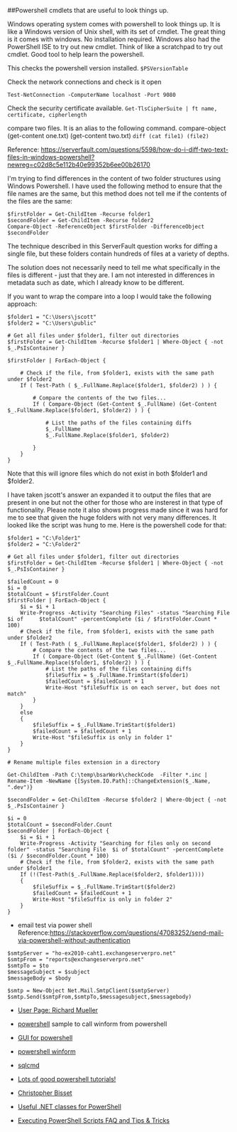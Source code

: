 ##Powershell cmdlets that are useful to look things up.

Windows operating system comes with powershell to look things up.  It is like a Windows version of Unix shell, with its set of cmdlet. 
The great thing is it comes with windows.  No installation required.
Windows also had the PowerShell ISE to try out new cmdlet.  Think of like a scratchpad to try out cmdlet. Good tool to help learn the powershell.


This checks the powershell version installed.
```$PSVersionTable```

Check the network connections and check is it open
```
Test-NetConnection -ComputerName localhost -Port 9080
```

Check the security certificate available.
```Get-TlsCipherSuite | ft name, certificate, cipherlength```


compare two files.  It is an alias to the following command. compare-object (get-content one.txt) (get-content two.txt)
```diff (cat file1) (file2)```

Reference: https://serverfault.com/questions/5598/how-do-i-diff-two-text-files-in-windows-powershell?newreg=c02d8c5e112b40e99352b6ee00b26170


I'm trying to find differences in the content of two folder structures using Windows Powershell. I have used the following method to ensure that the file names are the same, but this method does not tell me if the contents of the files are the same:


```
$firstFolder = Get-ChildItem -Recurse folder1
$secondFolder = Get-ChildItem -Recurse folder2
Compare-Object -ReferenceObject $firstFolder -DifferenceObject $secondFolder
```
The technique described in this ServerFault question works for diffing a single file, but these folders contain hundreds of files at a variety of depths.

The solution does not necessarily need to tell me what specifically in the files is different - just that they are. I am not interested in differences in metadata such as date, which I already know to be different.


If you want to wrap the compare into a loop I would take the following approach:
```
$folder1 = "C:\Users\jscott"
$folder2 = "C:\Users\public"

# Get all files under $folder1, filter out directories
$firstFolder = Get-ChildItem -Recurse $folder1 | Where-Object { -not $_.PsIsContainer }

$firstFolder | ForEach-Object {

    # Check if the file, from $folder1, exists with the same path under $folder2
    If ( Test-Path ( $_.FullName.Replace($folder1, $folder2) ) ) {

        # Compare the contents of the two files...
        If ( Compare-Object (Get-Content $_.FullName) (Get-Content $_.FullName.Replace($folder1, $folder2) ) ) {

            # List the paths of the files containing diffs
            $_.FullName
            $_.FullName.Replace($folder1, $folder2)

        }
    }   
}
```
Note that this will ignore files which do not exist in both $folder1 and $folder2.

I have taken jscott's answer an expanded it to output the files that are present in one but not the other for those who are insterest in that type of functionality. Please note it also shows progress made since it was hard for me to see that given the huge folders with not very many differences. It looked like the script was hung to me. Here is the 
powershell code for that:

```
$folder1 = "C:\Folder1"
$folder2 = "C:\Folder2"

# Get all files under $folder1, filter out directories
$firstFolder = Get-ChildItem -Recurse $folder1 | Where-Object { -not $_.PsIsContainer }

$failedCount = 0
$i = 0
$totalCount = $firstFolder.Count
$firstFolder | ForEach-Object {
    $i = $i + 1
    Write-Progress -Activity "Searching Files" -status "Searching File  $i of     $totalCount" -percentComplete ($i / $firstFolder.Count * 100)
    # Check if the file, from $folder1, exists with the same path under $folder2
    If ( Test-Path ( $_.FullName.Replace($folder1, $folder2) ) ) {
        # Compare the contents of the two files...
        If ( Compare-Object (Get-Content $_.FullName) (Get-Content $_.FullName.Replace($folder1, $folder2) ) ) {
            # List the paths of the files containing diffs
            $fileSuffix = $_.FullName.TrimStart($folder1)
            $failedCount = $failedCount + 1
            Write-Host "$fileSuffix is on each server, but does not match"
        }
    }
    else
    {
        $fileSuffix = $_.FullName.TrimStart($folder1)
        $failedCount = $failedCount + 1
        Write-Host "$fileSuffix is only in folder 1"
    }
}

# Rename multiple files extension in a directory

Get-ChildItem -Path C:\temp\bsarWork\checkCode  -Filter *.inc | Rename-Item -NewName {[System.IO.Path]::ChangeExtension($_.Name, ".dev")}

$secondFolder = Get-ChildItem -Recurse $folder2 | Where-Object { -not $_.PsIsContainer }

$i = 0
$totalCount = $secondFolder.Count
$secondFolder | ForEach-Object {
    $i = $i + 1
    Write-Progress -Activity "Searching for files only on second folder" -status "Searching File  $i of $totalCount" -percentComplete ($i / $secondFolder.Count * 100)
    # Check if the file, from $folder2, exists with the same path under $folder1
    If (!(Test-Path($_.FullName.Replace($folder2, $folder1))))
    {
        $fileSuffix = $_.FullName.TrimStart($folder2)
        $failedCount = $failedCount + 1
        Write-Host "$fileSuffix is only in folder 2"
    }
}
```


* email test via power shell Reference:https://stackoverflow.com/questions/47083252/send-mail-via-powershell-without-authentication
```
$smtpServer = "ho-ex2010-caht1.exchangeserverpro.net"
$smtpFrom = "reports@exchangeserverpro.net"
$smtpTo = $to
$messageSubject = $subject
$messageBody = $body

$smtp = New-Object Net.Mail.SmtpClient($smtpServer)
$smtp.Send($smtpFrom,$smtpTo,$messagesubject,$messagebody)
```


* [User Page: Richard Mueller
](https://social.technet.microsoft.com/wiki/contents/articles/31616.user-page-richard-mueller.aspx)

* [powershell](https://gallery.technet.microsoft.com/PowerShell-Script-to-b7c247db)    sample to call winform from powershell
* [GUI for powershell](https://theitbros.com/powershell-gui-for-scripts/)
* [powershell winform](https://adamtheautomator.com/powershell-form/)
* [sqlcmd](https://www.sqlshack.com/working-with-powershells-invoke-sqlcmd/)

* [Lots of good powershell tutorials!](https://adamtheautomator.com/author/adam-bertram/)
* [Christopher Bisset](https://adamtheautomator.com/author/christopher-b/)
* [Useful .NET classes for PowerShell](https://4sysops.com/wiki/useful-net-classes-for-powershell/)
* [Executing PowerShell Scripts FAQ and Tips & Tricks](https://www.howto-outlook.com/howto/powershell-scripts-faq-tips-and-tricks.htm)
